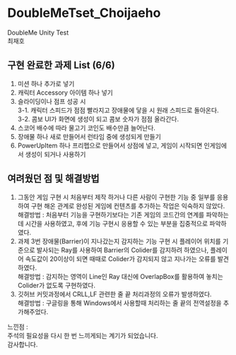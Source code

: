 # DoubleMeTset_Choijaeho
DoubleMe Unity Test\
최재호

구현 완료한 과제 List (6/6)
---
1. 미션 하나 추가로 넣기
2. 캐릭터 Accessory 아이템 하나 넣기 
3. 슬라이딩이나 점프 성공 시 \
   3-1. 캐릭터 스피드가 점점 빨라지고 장애물에 닿을 시 원래 스피드로 돌아온다.\
   3-2. 콤보 UI가 화면에 생성이 되고 콤보 숫자가 점점 올라간다.
4. 스코어 배수에 따라 물고기 코인도 배수만큼 늘어난다. 
5. 장애물 하나 새로 만들어서 런타임 중에 생성되게 만들기 
6. PowerUpItem 하나 프리펩으로 만들어서 상점에 넣고, 게임이 시작되면 인게임에서 생성이 되거나 사용하기


여려웠던 점 및 해결방법
---
1. 그동안 게임 구현 시 처음부터 제작 하거나 다른 사람이 구현한 기능 중 일부를 응용하여 구현 해온 관계로 완성된 게임에 컨텐츠를 추가하는 작업은 익숙하지 않았다.\
    해결방법 : 처음부터 기능을 구현하기보다는 기존 게임의 코드간의 연계를 파악하는데 시간을 사용하였고, 후에 기능 구현시 응용할 수 있는 부분을 집중적으로 파악하였다.
2. 과제 3번 장애물(Barrier)이 지나갔는지 감지하는 기능 구현 시 플레이어 위치를 기준으로 발사되는 Ray를 사용하여 Barrier의 Colider를 감지하려 하였으나, 플레이어 속도값이 20이상이 되면 때때로 Colider가 감지되지 않고 지나가는 오류를 발견하였다.\
    해결방법 : 감지하는 영역이 Line인 Ray 대신에 OverlapBox를 활용하여 놓치는 Colider가 없도록 구현하였다.
4. 깃허브 커밋과정에서 CRLL,LF 관련한 줄 끝 처리과정의 오류가 발생하였다.\
    해결방법 : 구글링을 통해 Windows에서 사용할때 처리하는 줄 끝의 전역설정을 추가해주었다.

느낀점 :\
주석의 필요성을 다시 한 번 느끼게되는 계기가 되었습니다.\
감사합니다.
